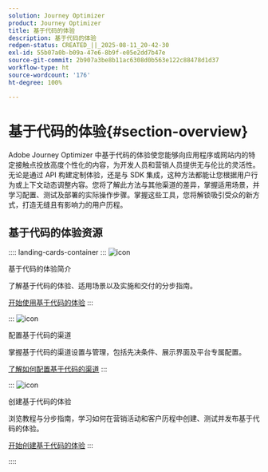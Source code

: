 ```yaml
---
solution: Journey Optimizer
product: Journey Optimizer
title: 基于代码的体验
description: 基于代码的体验
redpen-status: CREATED_||_2025-08-11_20-42-30
exl-id: 55b07a0b-b09a-47e6-8b9f-e05e2dd7b47e
source-git-commit: 2b907a3be8b11ac6308d0b563e122c88478d1d37
workflow-type: ht
source-wordcount: '176'
ht-degree: 100%

---
```


# 基于代码的体验{#section-overview}

Adobe Journey Optimizer 中基于代码的体验使您能够向应用程序或网站内的特定接触点投放高度个性化的内容，为开发人员和营销人员提供无与伦比的灵活性。无论是通过 API 构建定制体验，还是与 SDK 集成，这种方法都能让您根据用户行为或上下文动态调整内容。您将了解此方法与其他渠道的差异，掌握适用场景，并学习配置、测试及部署的实际操作步骤。掌握这些工具，您将解锁吸引受众的新方式，打造无缝且有影响力的用户历程。

## 基于代码的体验资源

:::: landing-cards-container
:::
![icon](https://cdn.experienceleague.adobe.com/icons/book.svg)

基于代码的体验简介

了解基于代码的体验、适用场景以及实施和交付的分步指南。

[开始使用基于代码的体验](../using/code-based/get-started-code-based.md)
:::

:::
![icon](https://cdn.experienceleague.adobe.com/icons/gear.svg)

配置基于代码的渠道

掌握基于代码的渠道设置与管理，包括先决条件、展示界面及平台专属配置。

[了解如何配置基于代码的渠道](configure-code-based-channel-landing-page.md)
:::

:::
![icon](https://cdn.experienceleague.adobe.com/icons/circle-play.svg)

创建基于代码的体验

浏览教程与分步指南，学习如何在营销活动和客户历程中创建、测试并发布基于代码的体验。

[开始创建基于代码的体验](create-code-based-experiences-landing-page.md)
:::

::::
